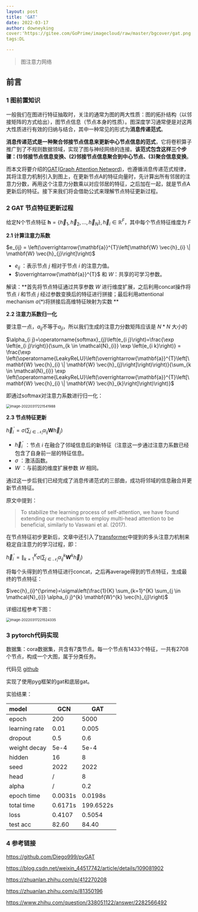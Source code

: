 ```yaml
---
layout: post
title: 'GAT'
date: 2022-03-17
author: downeyking
cover:'https://gitee.com/GoPrime/imagecloud/raw/master/bgcover/gat.png'
tags:DL

---
```


> 图注意力网络

## 前言

### 1 图前置知识

一般我们在图进行特征抽取时，关注的通常为图的两大性质：图的拓扑结构（以邻接矩阵的方式给出），图节点信息（节点本身的性质）。图深度学习通常便是对这两大性质进行有效的归纳与结合，其中一种常见的形式为**消息传递范式**。

**消息传递范式是一种聚合邻接节点信息来更新中心节点信息的范式**，它将卷积算子推广到了不规则数据领域，实现了图与神经网络的连接。**该范式包含这样三个步骤：(1)邻接节点信息变换、(2)邻接节点信息聚合到中心节点、(3)聚合信息变换**。

而本文将要介绍的[GAT(Graph Attention Netword)](https://arxiv.org/abs/1710.10903)，也遵循消息传递范式规律，其将注意力机制引入到图上，在更新节点A的特征向量时，先计算出所有邻居的注意力分数，再用这个注意力分数乘以对应邻居的特征，之后加在一起，就是节点A更新后的特征。接下来我们将会借助公式来理解节点特征更新过程。

### **2 GAT 节点特征更新过程**

给定N个节点特征 $\mathbf{h}=\left\{\vec{h}_{1}, \vec{h}_{2}, \ldots, \vec{h}_{N}\right\}, \vec{h}_{i} \in \mathbb{R}^{F}$，其中每个节点特征维度为 $F$

**2.1 计算注意力系数**

$e_{ij} = \left(\overrightarrow{\mathbf{a}}^{T}\left[\mathbf{W} \vec{h}_{i} \| \mathbf{W} \vec{h}_{j}\right]\right)$

- $e_{ij}$ ：表示节点 $j$ 相对于节点 $i$ 的注意力值。
- $\overrightarrow{\mathbf{a}}^{T}$ 和  $W$：共享的可学习参数。

解读：**首先将节点特征通过共享参数 $W$ 进行维度扩展，之后利用concat操作将节点 $i$ 和节点 $j$ 经过参数变换后的特征进行拼接；最后利用attentional mechanism $a(*)$将拼接后高维特征映射为实数 **

**2.2 注意力系数归一化**

要注意一点，$a_{ij}$不等于$a_{ji}$，所以我们生成的注意力分数矩阵应该是 $N*N$ 大小的

$\alpha_{i j}=\operatorname{softmax}_{j}\left(e_{i j}\right)=\frac{\exp \left(e_{i j}\right)}{\sum_{k \in \mathcal{N}_{i}} \exp \left(e_{i k}\right)} = \frac{\exp \left(\operatorname{LeakyReLU}\left(\overrightarrow{\mathbf{a}}^{T}\left[\mathbf{W} \vec{h}_{i} \| \mathbf{W} \vec{h}_{j}\right]\right)\right)}{\sum_{k \in \mathcal{N}_{i}} \exp \left(\operatorname{LeakyReLU}\left(\overrightarrow{\mathbf{a}}^{T}\left[\mathbf{W} \vec{h}_{i} \| \mathbf{W} \vec{h}_{k}\right]\right)\right)}$ 

即通过softmax对注意力系数进行归一化：

<img src="https://gitee.com/GoPrime/imagecloud/raw/master/img/image-20220317221541988.png" alt="image-20220317221541988" style="zoom:67%;" />

**2.3 节点特征更新**

$\vec{h}_{i}^{\prime}=\sigma\left(\sum_{j \in \mathcal{N}_{i}} \alpha_{i j} \mathbf{W} \vec{h}_{j}\right)$

- $\vec{h}_{i}^{\prime}$ ：节点 $i$ 在融合了邻域信息后的新特征（注意这一步通过注意力系数已经包含了自身前一层的特征信息。
- $\sigma$ ：激活函数。
- $W$ ：与前面的维度扩展参数 $W$ 相同。

通过这一步后我们已经完成了消息传递范式的三部曲，成功将邻域的信息融合并更新节点特征。

原文中提到：

> To stabilize the learning process of self-attention, we have found extending our mechanism to employ multi-head attention to be beneficial, similarly to Vaswani et al. (2017). 

在节点特征初步更新后，文章中还引入了[transformer](https://arxiv.org/abs/1706.03762)中提到的多头注意力机制来稳定自注意力的学习过程，即：

$\vec{h}_{i}^{\prime}=\|_{k=1}^{K} \sigma\left(\sum_{j \in \mathcal{N}_{i}} \alpha_{i j}^{k} \mathbf{W}^{k} \vec{h}_{j}\right)$

将每个头得到的节点特征进行concat，之后再average得到的节点特征，生成最终的节点特征：

$\vec{h}_{i}^{\prime}=\sigma\left(\frac{1}{K} \sum_{k=1}^{K} \sum_{j \in \mathcal{N}_{i}} \alpha_{i j}^{k} \mathbf{W}^{k} \vec{h}_{j}\right)$

详细过程参考下图：

<img src="https://gitee.com/GoPrime/imagecloud/raw/master/img/image-20220317221524335.png" alt="image-20220317221524335" style="zoom:67%;" />

### **3 pytorch代码实现**

数据集：cora数据集，共含有7类节点。每一个节点有1433个特征，一共有2708个节点，构成一个大图，属于分类任务。

代码见 [github](https://github.com/downeykking/graph)

实现了使用pyg框架的gat和底层gat。

实验结果：

| model         | GCN     | GAT       |
| :------------ | ------- | --------- |
| epoch         | 200     | 5000      |
| learning rate | 0.01    | 0.005     |
| dropout       | 0.5     | 0.6       |
| weight decay  | 5e-4    | 5e-4      |
| hidden        | 16      | 8         |
| seed          | 2022    | 2022      |
| head          | /       | 8         |
| alpha         | /       | 0.2       |
| epoch time    | 0.0031s | 0.0198s   |
| total time    | 0.6171s | 199.6522s |
| loss          | 0.4107  | 0.5054    |
| test acc      | 82.60   | 84.40     |

### **4 参考链接**

https://github.com/Diego999/pyGAT

https://blog.csdn.net/weixin_44517742/article/details/109081902

https://zhuanlan.zhihu.com/p/412270208

https://zhuanlan.zhihu.com/p/81350196

https://www.zhihu.com/question/338051122/answer/2282566492